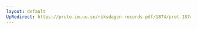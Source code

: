 ```yaml
---
layout: default
UpRedirect: https://pruto.im.uu.se/riksdagen-records-pdf/1874/prot-1874--fk--404/prot-1874--fk--404_001.pdf
---
```

